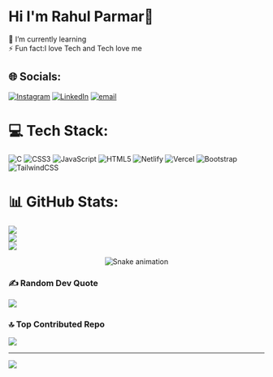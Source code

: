 # Hi I'm Rahul Parmar👋

🌱 I’m currently learning <br> ⚡ Fun fact:I love Tech and Tech love me

## 🌐 Socials:
[![Instagram](https://img.shields.io/badge/Instagram-%23E4405F.svg?logo=Instagram&logoColor=white)](https://instagram.com/im._.rahul0912) [![LinkedIn](https://img.shields.io/badge/LinkedIn-%230077B5.svg?logo=linkedin&logoColor=white)](https://linkedin.com/in/rahul-parmar-24780b312) [![email](https://img.shields.io/badge/Email-D14836?logo=gmail&logoColor=white)](mailto:rahulparmar0u@gmail.com) 

# 💻 Tech Stack:
![C](https://img.shields.io/badge/c-%2300599C.svg?style=for-the-badge&logo=c&logoColor=white) ![CSS3](https://img.shields.io/badge/css3-%231572B6.svg?style=for-the-badge&logo=css3&logoColor=white) ![JavaScript](https://img.shields.io/badge/javascript-%23323330.svg?style=for-the-badge&logo=javascript&logoColor=%23F7DF1E) ![HTML5](https://img.shields.io/badge/html5-%23E34F26.svg?style=for-the-badge&logo=html5&logoColor=white) ![Netlify](https://img.shields.io/badge/netlify-%23000000.svg?style=for-the-badge&logo=netlify&logoColor=#00C7B7) ![Vercel](https://img.shields.io/badge/vercel-%23000000.svg?style=for-the-badge&logo=vercel&logoColor=white) ![Bootstrap](https://img.shields.io/badge/bootstrap-%238511FA.svg?style=for-the-badge&logo=bootstrap&logoColor=white) ![TailwindCSS](https://img.shields.io/badge/tailwindcss-%2338B2AC.svg?style=for-the-badge&logo=tailwind-css&logoColor=white)
# 📊 GitHub Stats:
![](https://github-readme-stats.vercel.app/api?username=rahulparmar09&theme=dark&hide_border=false&include_all_commits=true&count_private=false)<br/>
![](https://nirzak-streak-stats.vercel.app/?user=rahulparmar09&theme=dark&hide_border=false)<br/>
![](https://github-readme-stats.vercel.app/api/top-langs/?username=rahulparmar09&theme=dark&hide_border=false&include_all_commits=true&count_private=false&layout=compact)

<!-- Snake Game Repo View -->

<div align="center">
  <img src="https://profile-readme-generator.com/assets/snake.svg" alt="Snake animation" />
</div>

### ✍️ Random Dev Quote
![](https://quotes-github-readme.vercel.app/api?type=horizontal&theme=radical)

### 🔝 Top Contributed Repo
![](https://github-contributor-stats.vercel.app/api?username=rahulparmar09&limit=5&theme=dark&combine_all_yearly_contributions=true)

---
[![](https://visitcount.itsvg.in/api?id=rahulparmar09&icon=0&color=0)](https://visitcount.itsvg.in)

<!-- Proudly created with GPRM ( https://gprm.itsvg.in ) -->
